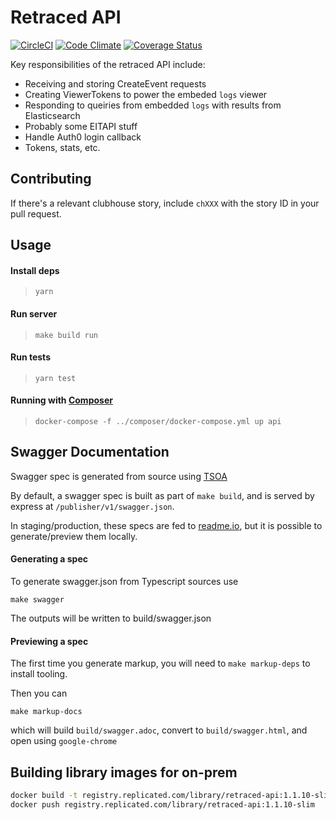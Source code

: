 # Retraced API

[![CircleCI](https://circleci.com/gh/retracedhq/api.svg?style=svg&circle-token=1fd99e91a465e3eda84004605dd836790564e43f)](https://circleci.com/gh/retracedhq/api) [![Code Climate](https://codeclimate.com/repos/58e520bd2a0fec02980000a1/badges/f25b410f9e0a4b58e54b/gpa.svg)](https://codeclimate.com/repos/58e520bd2a0fec02980000a1/feed) [![Coverage Status](https://coveralls.io/repos/github/retracedhq/api/badge.svg?t=smZdfc)](https://coveralls.io/github/retracedhq/api)

Key responsibilities of the retraced API include:

- Receiving and storing CreateEvent requests
- Creating ViewerTokens to power the embeded `logs` viewer
- Responding to queiries from embedded `logs` with results from Elasticsearch
- Probably some EITAPI stuff
- Handle Auth0 login callback
- Tokens, stats, etc.

## Contributing

If there's a relevant clubhouse story, include `chXXX` with the story ID
in your pull request.

## Usage
#### Install deps
> `yarn`

#### Run server
> `make build run`

#### Run tests
> `yarn test`

#### Running with [Composer](https://github.com/retracedhq/composer)

> `docker-compose -f ../composer/docker-compose.yml up api`


## Swagger Documentation

Swagger spec is generated from source using [TSOA](https://github.com/lukeautry/tsoa)

By default, a swagger spec is built as part of `make build`, and is served by express at `/publisher/v1/swagger.json`.

In staging/production, these specs are fed to [readme.io](https://readme.io), but it is possible to generate/preview them locally.


#### Generating a spec

To generate swagger.json from Typescript sources use

```
make swagger
```

The outputs will be written to build/swagger.json

#### Previewing a spec

The first time you generate markup, you will need to `make markup-deps` to install tooling.

Then you can 

```
make markup-docs
```

which will build `build/swagger.adoc`, convert to `build/swagger.html`, and open using `google-chrome`


## Building library images for on-prem

```sh
docker build -t registry.replicated.com/library/retraced-api:1.1.10-slim -f deploy/Dockerfile-slim .
docker push registry.replicated.com/library/retraced-api:1.1.10-slim
```
